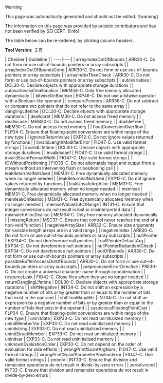 > [!warning]  
>
> This page was automatically generated and should not be edited.
> [!warning]  
>
> The information on this page was provided by outside contributors and has not been verified by SEI CERT.
> [!info]  
>
> The table below can be re-ordered, by clicking column headers.

**Tool Version:**  2.15

| 
    Checker
    | 
    Guideline
    |
| ----|----|
| arrayIndexOutOfBounds | 
     ARR30-C. Do not form or use out-of-bounds pointers or array subscripts
     |
| arrayIndexOutOfBoundsCond | 
     ARR30-C. Do not form or use out-of-bounds pointers or array subscripts
     |
| arrayIndexThenCheck | 
     ARR30-C. Do not form or use out-of-bounds pointers or array subscripts
     |
| autoVariables | 
     DCL30-C. Declare objects with appropriate storage durations
     |
| autovarInvalidDeallocation | 
     MEM34-C. Only free memory allocated dynamically
     |
| bitwiseOnBoolean | 
     EXP46-C. Do not use a bitwise operator with a Boolean-like operand
     |
| comparePointers | 
     ARR36-C. Do not subtract or compare two pointers that do not refer to the same array
     |
| danglingLifetime | 
     DCL30-C. Declare objects with appropriate storage durations
     |
| deallocret | 
     MEM30-C. Do not access freed memory
     |
| deallocuse | 
     MEM30-C. Do not access freed memory
     |
| doubleFree | 
     MEM30-C. Do not access freed memory
     |
| floatConversionOverflow | 
     FLP34-C. Ensure that floating-point conversions are within range of the new type
     |
| ignoredReturnValue | 
     EXP12-C. Do not ignore values returned by functions
     |
| invalidLengthModifierError | 
     FIO47-C. Use valid format strings
     |
| invalidLifetime | 
     DCL30-C. Declare objects with appropriate storage durations
     |
| invalidscanf | 
     FIO47-C. Use valid format strings
     |
| invalidScanfFormatWidth | 
     FIO47-C. Use valid format strings
     |
| IOWithoutPositioning | 
     FIO39-C. Do not alternately input and output from a stream without an intervening flush or positioning call
     |
| leakReturnValNotUsed | 
     MEM31-C. Free dynamically allocated memory when no longer needed
     |
| leakReturnValNotUsed | 
     EXP12-C. Do not ignore values returned by functions
     |
| leakUnsafeArgAlloc | 
     MEM31-C. Free dynamically allocated memory when no longer needed
     |
| memleak | 
     MEM31-C. Free dynamically allocated memory when no longer needed
     |
| memleakOnRealloc | 
     MEM31-C. Free dynamically allocated memory when no longer needed
     |
| memsetValueOutOfRange | 
     INT31-C. Ensure that integer conversions do not result in lost or misinterpreted data
     |
| mismatchAllocDealloc | 
     MEM34-C. Only free memory allocated dynamically
     |
| missingReturn | 
     MSC37-C. Ensure that control never reaches the end of a non-void function
     |
| negativeArraySize | 
     ARR32-C. Ensure size arguments for variable length arrays are in a valid range
     |
| negativeIndex | 
     ARR30-C. Do not form or use out-of-bounds pointers or array subscripts
     |
| nullPointer | 
     EXP34-C. Do not dereference null pointers
     |
| nullPointerDefaultArg | 
     EXP34-C. Do not dereference null pointers
     |
| nullPointerRedundantCheck | 
     EXP34-C. Do not dereference null pointers
     |
| outOfBounds | 
     ARR30-C. Do not form or use out-of-bounds pointers or array subscripts
     |
| possibleBufferAccessOutOfBounds | 
     ARR30-C. Do not form or use out-of-bounds pointers or array subscripts
     |
| preprocessorErrorDirective | 
     PRE30-C. Do not create a universal character name through concatenation
     |
| resourceLeak | 
     FIO42-C. Close files when they are no longer needed
     |
| returnDanglingLifetime | 
     DCL30-C. Declare objects with appropriate storage durations
     |
| shiftNegative | 
     INT34-C. Do not shift an expression by a negative number of bits or by greater than or equal to the number of bits that exist in the operand
     |
| shiftTooManyBits | 
     INT34-C. Do not shift an expression by a negative number of bits or by greater than or equal to the number of bits that exist in the operand
     |
| suspiciousFloatingPointCast | 
     FLP34-C. Ensure that floating-point conversions are within range of the new type
     |
| uninitdata | 
     EXP33-C. Do not read uninitialized memory
     |
| uninitMemberVar | 
     EXP33-C. Do not read uninitialized memory
     |
| uninitstring | 
     EXP33-C. Do not read uninitialized memory
     |
| uninitStructMember | 
     EXP33-C. Do not read uninitialized memory
     |
| uninitvar | 
     EXP33-C. Do not read uninitialized memory
     |
| unknownEvaluationOrder | 
     EXP30-C. Do not depend on the order of evaluation for side effects
     |
| wrongPrintfScanfArgNum | 
     FIO47-C. Use valid format strings
     |
| wrongPrintfScanfParameterPositionError | 
     FIO47-C. Use valid format strings
     |
| zerodiv | 
     INT33-C. Ensure that division and remainder operations do not result in divide-by-zero errors
     |
| zerodivcond | 
     INT33-C. Ensure that division and remainder operations do not result in divide-by-zero errors
     |

